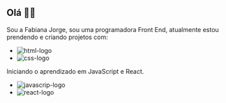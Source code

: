 ## Olá :wave::woman:

Sou a Fabiana Jorge, sou uma programadora Front End, atualmente estou prendendo e criando projetos com:
<br>
- <img src="https://img.shields.io/badge/HTML5-E34F26?style=for-the-badge&logo=html5&logoColor=white" alt="html-logo">
- <img src="https://img.shields.io/badge/CSS3-1572B6?style=for-the-badge&logo=css3&logoColor=white" alt="css-logo">

Iniciando o aprendizado em JavaScript e React.
<br>
* <img src="https://img.shields.io/badge/JavaScript-F7DF1E?style=for-the-badge&logo=javascript&logoColor=black" alt="javascrip-logo">
* <img src="https://img.shields.io/badge/React-20232A?style=for-the-badge&logo=react&logoColor=61DAFB" alt="react-logo">

